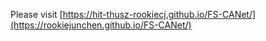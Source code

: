 Please visit [https://hit-thusz-rookiecj.github.io/FS-CANet/](https://rookiejunchen.github.io/FS-CANet/)
